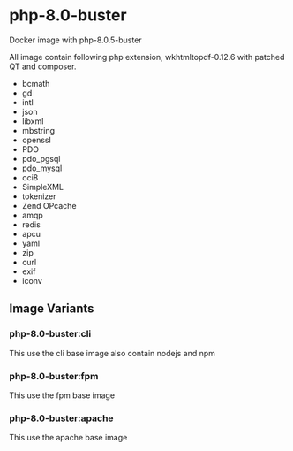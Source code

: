 # php-8.0-buster
Docker image with php-8.0.5-buster

All image contain following php extension, wkhtmltopdf-0.12.6 with patched QT and composer.

- bcmath
- gd
- intl
- json
- libxml
- mbstring
- openssl
- PDO
- pdo_pgsql
- pdo_mysql
- oci8
- SimpleXML
- tokenizer
- Zend OPcache
- amqp
- redis
- apcu
- yaml
- zip
- curl
- exif
- iconv

## Image Variants
### php-8.0-buster:cli
This use the cli base image also contain nodejs and npm

### php-8.0-buster:fpm
This use the fpm base image

### php-8.0-buster:apache
This use the apache base image

